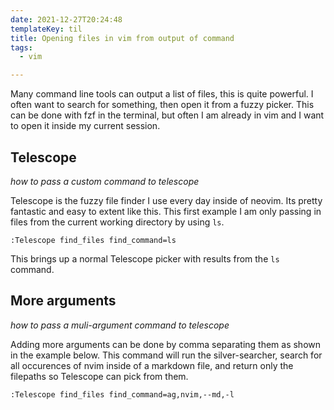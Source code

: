 ```yaml
---
date: 2021-12-27T20:24:48
templateKey: til
title: Opening files in vim from output of command
tags:
  - vim

---
```


Many command line tools can output a list of files, this is quite powerful.
I often want to search for something, then open it from a fuzzy picker.  This
can be done with fzf in the terminal, but often I am already in vim and I want
to open it inside my current session.

## Telescope
_how to pass a custom command to telescope_

Telescope is the fuzzy file finder I use every day inside of neovim.  Its pretty
fantastic and easy to extent like this.  This first example I am only passing in
files from the current working directory by using `ls`.

``` vim
:Telescope find_files find_command=ls
```

This brings up a normal Telescope picker with results from the `ls` command.

## More arguments
_how to pass a muli-argument command to telescope_

Adding more arguments can be done by comma separating them as shown in the
example below.  This command will run the silver-searcher, search for all
occurences of nvim inside of a markdown file, and return only the filepaths so
Telescope can pick from them.

```vim
:Telescope find_files find_command=ag,nvim,--md,-l
```
